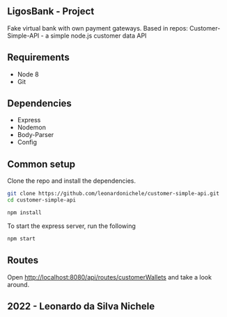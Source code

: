 ## LigosBank - Project

Fake virtual bank with own payment gateways.
Based in repos: Customer-Simple-API - a simple node.js customer data API

## Requirements

* Node 8
* Git

## Dependencies

* Express
* Nodemon
* Body-Parser
* Config

## Common setup

Clone the repo and install the dependencies.

```bash
git clone https://github.com/leonardonichele/customer-simple-api.git
cd customer-simple-api
```

```bash
npm install
```

To start the express server, run the following

```bash
npm start
```

## Routes

Open [http://localhost:8080/api/routes/customerWallets](http://localhost:8080/api/routes/customerWallets) and take a look around.

## 2022 - Leonardo da Silva Nichele
